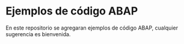 # Ejemplos de código ABAP
En este repositorio se agregaran ejemplos de código ABAP, cualquier sugerencia es bienvenida.
